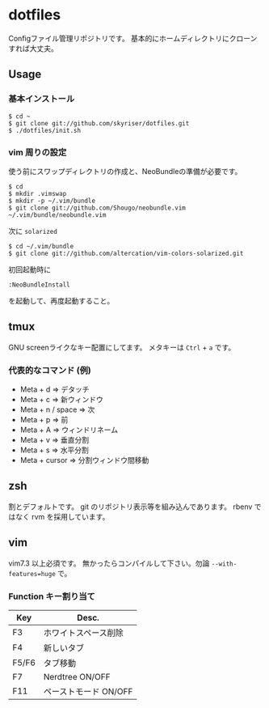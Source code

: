 # dotfiles

Configファイル管理リポジトリです。
基本的にホームディレクトリにクローンすれば大丈夫。

## Usage

### 基本インストール

```
$ cd ~
$ git clone git://github.com/skyriser/dotfiles.git
$ ./dotfiles/init.sh
```

### vim 周りの設定

使う前にスワップディレクトリの作成と、NeoBundleの準備が必要です。

```
$ cd
$ mkdir .vimswap
$ mkdir -p ~/.vim/bundle
$ git clone git://github.com/Shougo/neobundle.vim ~/.vim/bundle/neobundle.vim
```

次に `solarized`

```
$ cd ~/.vim/bundle
$ git clone git://github.com/altercation/vim-colors-solarized.git
```

初回起動時に

```
:NeoBundleInstall
```

を起動して、再度起動すること。

## tmux

GNU screenライクなキー配置にしてます。
メタキーは `Ctrl` + `a` です。

### 代表的なコマンド (例)

- Meta + d => デタッチ
- Meta + c => 新ウィンドウ
- Meta + n / space => 次
- Meta + p => 前
- Meta + A => ウィンドリネーム
- Meta + v => 垂直分割
- Meta + s => 水平分割
- Meta + cursor => 分割ウィンドウ間移動

## zsh

割とデフォルトです。
git のリポジトリ表示等を組み込んであります。
rbenv ではなく rvm を採用しています。

## vim

vim7.3 以上必須です。
無かったらコンパイルして下さい。勿論 `--with-features=huge` で。

### Function キー割り当て

|Key|Desc.|
|----|----|
|F3|ホワイトスペース削除|
|F4|新しいタブ|
|F5/F6|タブ移動|
|F7|Nerdtree ON/OFF|
|F11|ペーストモード ON/OFF|
